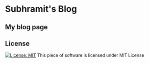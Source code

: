 # Subhramit's Blog
## My blog page
## License
[![License: MIT](https://img.shields.io/badge/License-MIT-yellow.svg)](https://opensource.org/licenses/MIT)
This piece of software is licensed under MIT License
